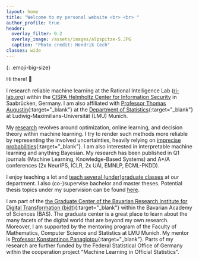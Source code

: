 ```yaml
---
layout: home
title: "Welcome to my personal website <br> <br> " 
author_profile: true
header:
  overlay_filter: 0.2
  overlay_image: /assets/images/alpspitze-5.JPG
  caption: "Photo credit: Hendrik Cech"
classes: wide
---
```

<style>
.emoji-big-size img {font-size: 8rem;}
</style>

{: .emoji-big-size}

Hi there! :wave: <br>


I research reliable machine learning at the Rational Intelligence Lab ([ri-lab.org](ri-lab.org)) within the [CISPA Helmholtz Center for Information Security](https://cispa.de/en) in Saabrücken, Germany. I am also affiliated with [Professor Thomas Augustin](https://scholar.google.de/citations?user=3N20m1kAAAAJ&hl=de){:target="_blank"} at the [Department of Statistics](https://www.statistik.uni-muenchen.de/index.html){:target="_blank"} at Ludwig-Maximilians-Universität (LMU) Munich. 

My [research](https://rodemann.github.io/_pages/research/) revolves around optimization, online learning, and decision theory within machine learning. I try to render such methods more reliable by representing the involved uncertainties, heavily relying on [imprecise probabilities](https://sipta.org/){:target="_blank"}. I am also interested in interpretable machine learning and anything Bayesian. My research has been published in Q1 journals (Machine Learning, Knowledge-Based Systems) and A*/A conferences (2x NeurIPS, ICLR, 2x UAI, EMNLP, ECML-PKDD).

I enjoy teaching a lot and [teach several (under)graduate classes](https://rodemann.github.io/_pages/teaching/) at our department. I also (co-)supervise bachelor and master theses. Potential thesis topics under my supervision can be found [here](https://rodemann.github.io/_pages/teaching/). 

I am part of the [the Graduate Center of the Bavarian Research Institute for Digital Transformation (bidt)](https://en.bidt.digital/person/julian-rodemann){:target="_blank"} within the Bavarian Academy of Sciences (BAS). The graduate center is a great place to learn about the many facets of the digital world that are beyond my own research. Moreover, I am supported by the mentoring program of the Faculty of Mathematics, Computer Science and Statistics at LMU Munich. My mentor is [Professor Konstantinos Panagiotou](https://www.mathematik.uni-muenchen.de/~kpanagio/){:target="_blank"}. Parts of my research are further funded by the Federal Statistical Office of Germany within the cooperation project “Machine Learning in Official Statistics”.


